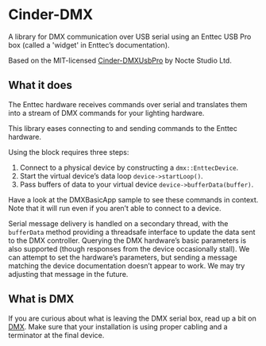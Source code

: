 # Cinder-DMX

A library for DMX communication over USB serial using an Enttec USB Pro box (called a 'widget' in Enttec’s documentation).

Based on the MIT-licensed [Cinder-DMXUsbPro](https://github.com/q-depot/Cinder-DMXusbPro) by Nocte Studio Ltd.

## What it does

The Enttec hardware receives commands over serial and translates them into a stream of DMX commands for your lighting hardware.

This library eases connecting to and sending commands to the Enttec hardware.

Using the block requires three steps:

1. Connect to a physical device by constructing a `dmx::EnttecDevice`.
2. Start the virtual device’s data loop `device->startLoop()`.
3. Pass buffers of data to your virtual device `device->bufferData(buffer)`.

Have a look at the DMXBasicApp sample to see these commands in context. Note that it will run even if you aren’t able to connect to a device.

Serial message delivery is handled on a secondary thread, with the `bufferData` method providing a threadsafe interface to update the data sent to the DMX controller. Querying the DMX hardware’s basic parameters is also supported (though responses from the device occasionally stall). We can attempt to set the hardware’s parameters, but sending a message matching the device documentation doesn’t appear to work. We may try adjusting that message in the future.

## What is DMX

If you are curious about what is leaving the DMX serial box, read up a bit on [DMX](https://en.wikipedia.org/wiki/DMX512). Make sure that your installation is using proper cabling and a terminator at the final device.
